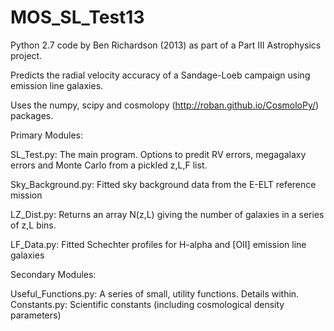 MOS_SL_Test13
=============

Python 2.7 code by Ben Richardson (2013) as part of a Part III Astrophysics project. 

Predicts the radial velocity accuracy of a Sandage-Loeb campaign using emission line galaxies.

Uses the numpy, scipy and cosmolopy (http://roban.github.io/CosmoloPy/) packages.

Primary Modules:

SL_Test.py: The main program. Options to predit RV errors, megagalaxy errors and Monte Carlo from a pickled
z,L,F list. 

  Sky_Background.py: Fitted sky background data from the E-ELT reference mission

LZ_Dist.py: Returns an array N(z,L) giving the number of galaxies in a series of z,L bins.

  LF_Data.py: Fitted Schechter profiles for H-alpha and [OII] emission line galaxies

Secondary Modules:

Useful_Functions.py: A series of small, utility functions. Details within.
Constants.py: Scientific constants (including cosmological density parameters)


